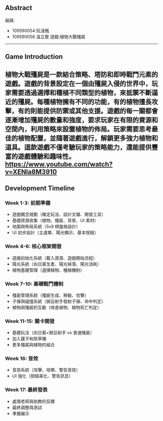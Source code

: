 ## Abstract
組員:
- 109590054 阮淩楓
- 109590056 溫立賢
遊戲:植物大戰殭屍

---

## Game Introduction

植物大戰殭屍是一款結合策略、塔防和即時戰鬥元素的遊戲。遊戲的背景設定在一個由殭屍入侵的世界中，玩家需要透過選擇和種植不同類型的植物，來抵禦不斷逼近的殭屍。每種植物擁有不同的功能，有的植物擅長攻擊，有的則能提供防禦或其他支援。遊戲的每一關都會逐漸增加殭屍的數量和強度，要求玩家在有限的資源和空間內，利用策略來設置植物的佈局。玩家需要思考最佳的植物配置，並隨著遊戲進行，解鎖更多強力植物和道具。這款遊戲不僅考驗玩家的策略能力，還能提供豐富的遊戲體驗和趣味性。
https://www.youtube.com/watch?v=XENla8M3910
---

## Development Timeline

### Week 1-3: 前期準備
- 遊戲概念規劃（確定玩法、設計文檔、開發工具）
- 基礎資源收集（植物、殭屍、背景、UI 素材）
- 地圖與佈局系統（5x9 棋盤格設計）
- UI 初步設計（主選單、陽光顯示、基本按鈕）

### Week 4-6: 核心框架開發
- 遊戲初始化系統（載入資源、遊戲開始流程）
- 陽光系統（向日葵生產、陽光掉落、陽光消耗）
- 植物基礎管理（選擇植物、種植機制）

### Week 7-10: 基礎戰鬥機制
- 殭屍管理系統（殭屍生成、移動、攻擊）
- 子彈與碰撞系統（豌豆射手發射子彈、命中判定）
- 植物與殭屍的互動（啃食植物、植物死亡判定）

### Week 11-15: 關卡開發
- 基礎玩法（向日葵+豌豆射手 vs 普通殭屍）
- 加入鏟子和除草機
- 更多殭屍與植物的組合

### Week 16: 音效
- 音效系統（攻擊、咀嚼、警告音效）
- UI 強化（按鈕美化、警告訊息）

### Week 17: 最終發表
- 處理老師與助教的反饋
- 最終調整與測試
- 準備展示


```